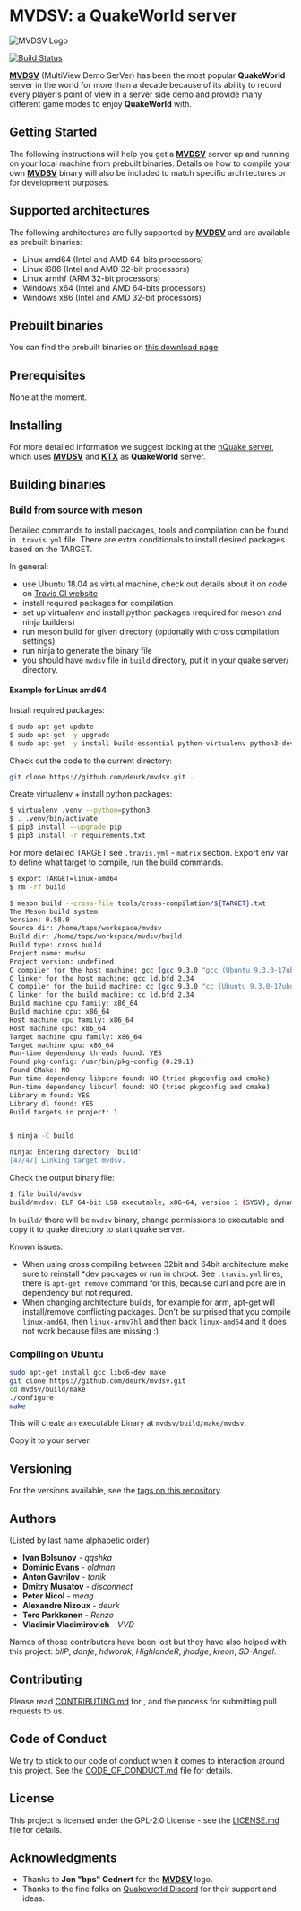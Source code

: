 # MVDSV: a QuakeWorld server
![MVDSV Logo](https://raw.githubusercontent.com/deurk/mvdsv/master/resources/logo/mvdsv.png)

[![Build Status](https://travis-ci.org/deurk/mvdsv.svg?branch=master)](https://travis-ci.org/deurk/mvdsv)

**[MVDSV][mvdsv]** (MultiView Demo SerVer) has been the most popular **QuakeWorld** server in the world for more than a decade because of its ability to record every player's point of view in a server side demo and provide many different game modes to enjoy **QuakeWorld** with.

## Getting Started

The following instructions will help you get a **[MVDSV][mvdsv]** server up and running on your local machine from prebuilt binaries. Details on how to compile your own **[MVDSV][mvdsv]** binary will also be included to match specific architectures or for development purposes.

## Supported architectures

The following architectures are fully supported by **[MVDSV][mvdsv]** and are available as prebuilt binaries:
* Linux amd64 (Intel and AMD 64-bits processors)
* Linux i686 (Intel and AMD 32-bit processors)
* Linux armhf (ARM 32-bit processors)
* Windows x64 (Intel and AMD 64-bits processors)
* Windows x86 (Intel and AMD 32-bit processors)

## Prebuilt binaries
You can find the prebuilt binaries on [this download page][mvdsv_builds].

## Prerequisites

None at the moment.

## Installing

For more detailed information we suggest looking at the [nQuake server][nquake-linux], which uses **[MVDSV][mvdsv]** and **[KTX][ktx]** as **QuakeWorld** server.

## Building binaries

### Build from source with meson

Detailed commands to install packages, tools and compilation can be found in ``.travis.yml`` file.
There are extra conditionals to install desired packages based on the TARGET.

In general:

- use Ubuntu 18.04 as virtual machine, check out details about it on code on [Travis CI website][travis-build-env]
- install required packages for compilation
- set up virtualenv and install python packages (required for meson and ninja builders)
- run meson build for given directory (optionally with cross compilation settings)
- run ninja to generate the binary file
- you should have ``mvdsv`` file in ``build`` directory, put it in your quake server/ directory.

#### Example for Linux amd64

Install required packages:

```bash
$ sudo apt-get update
$ sudo apt-get -y upgrade
$ sudo apt-get -y install build-essential python-virtualenv python3-dev python3-pip ninja-build cmake gcc-multilib
```

Check out the code to the current directory:

```bash
git clone https://github.com/deurk/mvdsv.git .
```

Create virtualenv + install python packages:

```bash
$ virtualenv .venv --python=python3
$ . .venv/bin/activate
$ pip3 install --upgrade pip
$ pip3 install -r requirements.txt
```

For more detailed TARGET see ``.travis.yml`` - ``matrix`` section.
Export env var to define what target to compile, run the build commands.

```bash
$ export TARGET=linux-amd64
$ rm -rf build

$ meson build --cross-file tools/cross-compilation/${TARGET}.txt
The Meson build system
Version: 0.58.0
Source dir: /home/taps/workspace/mvdsv
Build dir: /home/taps/workspace/mvdsv/build
Build type: cross build
Project name: mvdsv
Project version: undefined
C compiler for the host machine: gcc (gcc 9.3.0 "gcc (Ubuntu 9.3.0-17ubuntu1~20.04) 9.3.0")
C linker for the host machine: gcc ld.bfd 2.34
C compiler for the build machine: cc (gcc 9.3.0 "cc (Ubuntu 9.3.0-17ubuntu1~20.04) 9.3.0")
C linker for the build machine: cc ld.bfd 2.34
Build machine cpu family: x86_64
Build machine cpu: x86_64
Host machine cpu family: x86_64
Host machine cpu: x86_64
Target machine cpu family: x86_64
Target machine cpu: x86_64
Run-time dependency threads found: YES
Found pkg-config: /usr/bin/pkg-config (0.29.1)
Found CMake: NO
Run-time dependency libpcre found: NO (tried pkgconfig and cmake)
Run-time dependency libcurl found: NO (tried pkgconfig and cmake)
Library m found: YES
Library dl found: YES
Build targets in project: 1


$ ninja -C build

ninja: Entering directory `build'
[47/47] Linking target mvdsv.

```

Check the output binary file:

```bash
$ file build/mvdsv
build/mvdsv: ELF 64-bit LSB executable, x86-64, version 1 (SYSV), dynamically linked, interpreter /lib64/ld-linux-x86-64.so.2, for GNU/Linux 2.6.32, BuildID[sha1]=dedd6661cff55d457b15d2641c02baaf7be9a8b1, not stripped

```

In ``build/`` there will be ``mvdsv`` binary, change permissions to executable and copy it to quake directory to start quake server.

Known issues:

- When using cross compiling between 32bit and 64bit architecture make sure to reinstall *dev packages or run in chroot. See ``.travis.yml`` lines, there is ``apt-get remove`` command for this, because curl and pcre are in dependency but not required.
- When changing architecture builds, for example for arm, apt-get will install/remove conflicting packages. Don't be surprised that you compile ``linux-amd64``, then ``linux-armv7hl`` and then back ``linux-amd64`` and it does not work because files are missing :)


### Compiling on Ubuntu

```bash
sudo apt-get install gcc libc6-dev make
git clone https://github.com/deurk/mvdsv.git
cd mvdsv/build/make
./configure
make
```

This will create an executable binary at `mvdsv/build/make/mvdsv`.

Copy it to your server.


## Versioning

For the versions available, see the [tags on this repository][mvdsv-tags].

## Authors

(Listed by last name alphabetic order)

* **Ivan Bolsunov** - *qqshka*
* **Dominic Evans** - *oldman*
* **Anton Gavrilov** - *tonik*
* **Dmitry Musatov** - *disconnect*
* **Peter Nicol** - *meag*
* **Alexandre Nizoux** - *deurk*
* **Tero Parkkonen** - *Renzo*
* **Vladimir Vladimirovich** - *VVD*

Names of those contributors have been lost but they have also helped with this project: *bliP*, *danfe*, *hdworak*, *HighlandeR*, *jhodge*, *kreon*, *SD-Angel*.

## Contributing

Please read [CONTRIBUTING.md](CONTRIBUTING.md) for , and the process for submitting pull requests to us.

## Code of Conduct

We try to stick to our code of conduct when it comes to interaction around this project. See the [CODE_OF_CONDUCT.md](CODE_OF_CONDUCT.md) file for details.

## License

This project is licensed under the GPL-2.0 License - see the [LICENSE.md](LICENSE.md) file for details.

## Acknowledgments

* Thanks to **Jon "bps" Cednert** for the **[MVDSV][mvdsv]** logo.
* Thanks to the fine folks on [Quakeworld Discord][discord-qw] for their support and ideas.

[mvdsv]: https://github.com/deurk/mvdsv
[mvdsv-tags]: https://github.com/deurk/mvdsv/tags
[mvdsv_builds]: https://builds.quakeworld.nu/mvdsv
[ktx]: https://github.com/deurk/ktx
[nquake-linux]: https://github.com/nQuake/server-linux
[travis-build-env]: https://docs.travis-ci.com/user/reference/bionic/
[discord-qw]: http://discord.quake.world/
